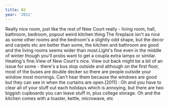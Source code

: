 ```yaml
---
title: N3
year: '2011'
---
```


Really nice room, just like the rest of New Court really - living room, hall, bathroom, bedroom, popout weird kitchen thing.The fireplace isn't as nice as some other rooms and the bedroom's a slightly odd shape, but the decor and carpets etc are better than some, the kitchen and bathroom are good and the living rooms seems wider than most.Light's fine even in the middle of winter though you'll probs want to get a coupla extra lamps or similar. Heating's fine.View of New Court's nice. View out back might be a bit of an issue for some - there's a bus stop outside and although on the first floor, most of the buses are double decker so there are people outside your window most mornings. Can't hear them because the windows are good but they can see in when the curtains are open.[2011] : Oh and you have to clear all of your stuff out each holidays which is annoying, but there are two biggish cupboards you can leave stuff in, plus college storage. Oh and the kitchen comes with a toaster, kettle, microwave, etc